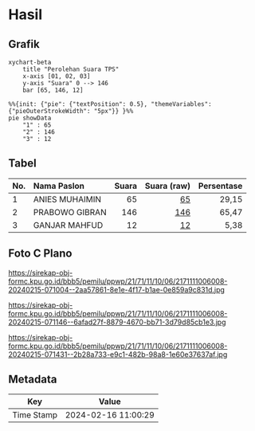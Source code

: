 # Hasil

## Grafik

```mermaid
xychart-beta
    title "Perolehan Suara TPS"
    x-axis [01, 02, 03]
    y-axis "Suara" 0 --> 146
    bar [65, 146, 12]
```

```mermaid
%%{init: {"pie": {"textPosition": 0.5}, "themeVariables": {"pieOuterStrokeWidth": "5px"}} }%%
pie showData
    "1" : 65
    "2" : 146
    "3" : 12
```

## Tabel

| No. | Nama Paslon    | Suara | Suara (raw) | Persentase |
|:--- |:-------------- | -----:| -----------:| ----------:|
| 1   | ANIES MUHAIMIN | 65    | [65][p-1]   | 29,15      |
| 2   | PRABOWO GIBRAN | 146   | [146][p-2]  | 65,47      |
| 3   | GANJAR MAHFUD  | 12    | [12][p-3]   | 5,38       |


[p-1]: https://github.com/gigit-pemilu/pemilu-2024-21-kepulauan-riau/blob/main/pilpres/hitung-suara/sub/21-kepulauan-riau/sub/71-kota-batam/sub/11-sagulung/sub/1006-sungai-pelunggut/sub/008-tps/sub/paslon-1.txt
[p-2]: https://github.com/gigit-pemilu/pemilu-2024-21-kepulauan-riau/blob/main/pilpres/hitung-suara/sub/21-kepulauan-riau/sub/71-kota-batam/sub/11-sagulung/sub/1006-sungai-pelunggut/sub/008-tps/sub/paslon-2.txt
[p-3]: https://github.com/gigit-pemilu/pemilu-2024-21-kepulauan-riau/blob/main/pilpres/hitung-suara/sub/21-kepulauan-riau/sub/71-kota-batam/sub/11-sagulung/sub/1006-sungai-pelunggut/sub/008-tps/sub/paslon-3.txt

## Foto C Plano

https://sirekap-obj-formc.kpu.go.id/bbb5/pemilu/ppwp/21/71/11/10/06/2171111006008-20240215-071004--2aa57861-8e1e-4f17-b1ae-0e859a9c831d.jpg

https://sirekap-obj-formc.kpu.go.id/bbb5/pemilu/ppwp/21/71/11/10/06/2171111006008-20240215-071146--6afad27f-8879-4670-bb71-3d79d85cb1e3.jpg

https://sirekap-obj-formc.kpu.go.id/bbb5/pemilu/ppwp/21/71/11/10/06/2171111006008-20240215-071431--2b28a733-e9c1-482b-98a8-1e60e37637af.jpg


## Metadata

| Key        | Value               |
| ---------- | ------------------- |
| Time Stamp | 2024-02-16 11:00:29 |



